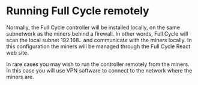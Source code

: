# Running Full Cycle remotely

Normally, the Full Cycle controller will be installed locally, on the same subnetwork as the miners behind a firewall. In other words, Full Cycle will scan the local subnet 192.168.*.* and communicate with the miners locally. In this configuration the miners will be managed through the Full Cycle React web site.  

In rare cases you may wish to run the controller remotely from the miners. In this case you will use VPN software to connect to the network where the miners are.

